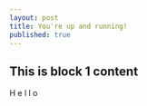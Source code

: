 ```yaml
---
layout: post
title: You're up and running!
published: true
---
```

## This is block 1 content

H
e
l
l
o